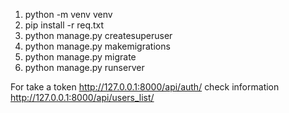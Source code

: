 1. python -m venv venv 
2. pip install -r req.txt
3. python manage.py createsuperuser  
4. python manage.py makemigrations
5. python manage.py migrate
6. python manage.py runserver

For take a token http://127.0.0.1:8000/api/auth/
check information http://127.0.0.1:8000/api/users_list/
